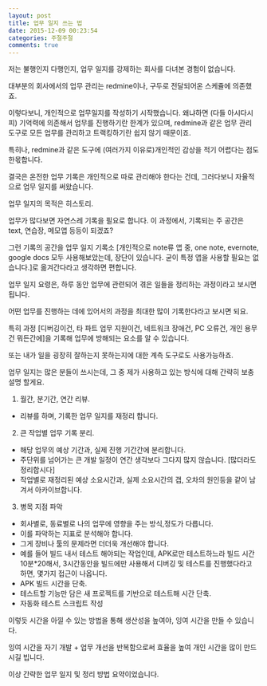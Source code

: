 ```yaml
---
layout: post
title: 업무 일지 쓰는 법
date: 2015-12-09 00:23:54
categories: 주절주절
comments: true
---
```

저는 불행인지 다행인지, 업무 일지를 강제하는 회사를 다녀본 경험이 없습니다.

대부분의 회사에서의 업무 관리는 redmine이나, 구두로 전달되어온 스케쥴에 의존했죠.

이렇다보니, 개인적으로 업무일지를 작성하기 시작했습니다. 왜냐하면 (다들 아시다시피) 기억력에 의존해서 업무를 진행하기란 한계가 있으며, redmine과 같은 업무 관리 도구로 모든 업무를 관리하고 트랙킹하기란 쉽지 않기 때문이죠.

특히나, redmine과 같은 도구에 (여러가지 이유로)개인적인 감상을 적기 어렵다는 점도 한몫합니다.


결국은 온전한 업무 기록은 개인적으로 따로 관리해야 한다는 건데, 그러다보니 자율적으로 업무 일지를 써왔습니다.

업무 일지의 목적은 히스토리.

업무가 많다보면 자연스레 기록을 필요로 합니다. 이 과정에서, 기록되는 주 공간은 text, 연습장, 메모앱 등등이 되겠죠?


그런 기록의 공간을 업무 일지 기록소 [개인적으로 note류 앱 중, one note, evernote, google docs 모두 사용해보았는데, 장단이 있습니다. 굳이 특정 앱을 사용할 필요는 없습니다.]로 옮겨간다라고 생각하면 편합니다.


업무 일지 요령은, 하루 동안 업무에 관련되어 겪은 일들을 정리하는 과정이라고 보시면 됩니다.

어떤 업무를 진행하는 데에 있어서의 과정을 최대한 많이 기록한다라고 보시면 되요.

특히 과정 [디버깅이건, 타 파트 업무 지원이건, 네트워크 장애건, PC 오류건, 개인 용무건 뭐든간에]을 기록해 업무에 방해되는 요소를 알 수 있습니다.

또는 내가 일을 굉장히 잘하는지 못하는지에 대한 계측 도구로도 사용가능하죠.


업무 일지는 많은 분들이 쓰시는데, 그 중 제가 사용하고 있는 방식에 대해 간략히 보충 설명 할게요.

1. 월간, 분기간, 연간 리뷰.
* 리뷰를 하며, 기록한 업무 일지를 재정리 합니다.

2. 큰 작업별 업무 기록 분리.
* 해당 업무의 예상 기간과, 실제 진행 기간간에 분리합니다.
* 주단위를 넘어가는 큰 개발 일정이 연간 생각보다 그다지 많지 않습니다. [많더라도 정리합시다]
* 작업별로 재정리된 예상 소요시간과, 실제 소요시간의 갭, 오차의 원인등을 같이 남겨서 아카이브합니다.

3. 병목 지점 파악
* 회사별로, 동료별로 나의 업무에 영향을 주는 방식,정도가 다릅니다.
* 이를 파악하는 지표로 분석해야 합니다.
* 그게 장비나 툴의 문제라면 더더욱 개선해야 합니다.
* 예를 들어 빌드 내서 테스트 해야되는 작업인데, APK로만 테스트하느라 빌드 시간 10분*20해서, 3시간동안을 빌드에만 사용해서 디버깅 및 테스트를 진행했다라고 하면, 몇가지 접근이 나옵니다.
* APK 빌드 시간을 단축.
* 테스트할 기능만 담은 새 프로젝트를 기반으로 테스트해 시간 단축.
* 자동화 테스트 스크립트 작성

이렇듯 시간을 아낄 수 있는 방법을 통해 생산성을 높여야, 잉여 시간을 만들 수 있습니다.

잉여 시간을 자기 개발 + 업무 개선을 반복함으로써 효율을 높여 개인 시간을 많이 만드시길 빕니다.

이상 간략한 업무 일지 및 정리 방법 요약이었습니다.